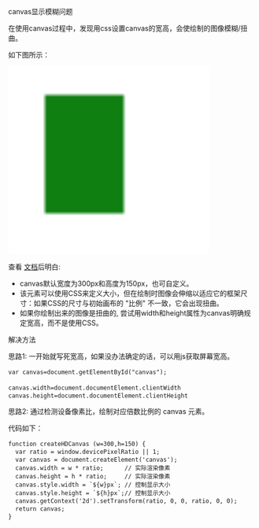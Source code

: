 canvas显示模糊问题

在使用canvas过程中，发现用css设置canvas的宽高，会使绘制的图像模糊/扭曲。

如下图所示：

![](../../images/1.png)

查看 [文档](https://developer.mozilla.org/zh-CN/docs/Web/API/Canvas_API/Tutorial/Basic_usage)后明白:

* canvas默认宽度为300px和高度为150px，也可自定义。
* 该元素可以使用CSS来定义大小，但在绘制时图像会伸缩以适应它的框架尺寸：如果CSS的尺寸与初始画布的 "比例" 不一致，它会出现扭曲。
* 如果你绘制出来的图像是扭曲的, 尝试用width和height属性为canvas明确规定宽高，而不是使用CSS。

解决方法

思路1:
一开始就写死宽高，如果没办法确定的话，可以用js获取屏幕宽高。

```
var canvas=document.getElementById("canvas");

canvas.width=document.documentElement.clientWidth
canvas.height=document.documentElement.clientHeight
```


思路2:
通过检测设备像素比，绘制对应倍数比例的 canvas 元素。

代码如下：

```
function createHDCanvas (w=300,h=150) {
  var ratio = window.devicePixelRatio || 1;
  var canvas = document.createElement('canvas');
  canvas.width = w * ratio;      // 实际渲染像素
  canvas.height = h * ratio;     // 实际渲染像素
  canvas.style.width = `${w}px`; // 控制显示大小
  canvas.style.height = `${h}px`;// 控制显示大小
  canvas.getContext('2d').setTransform(ratio, 0, 0, ratio, 0, 0);
  return canvas;
}
```